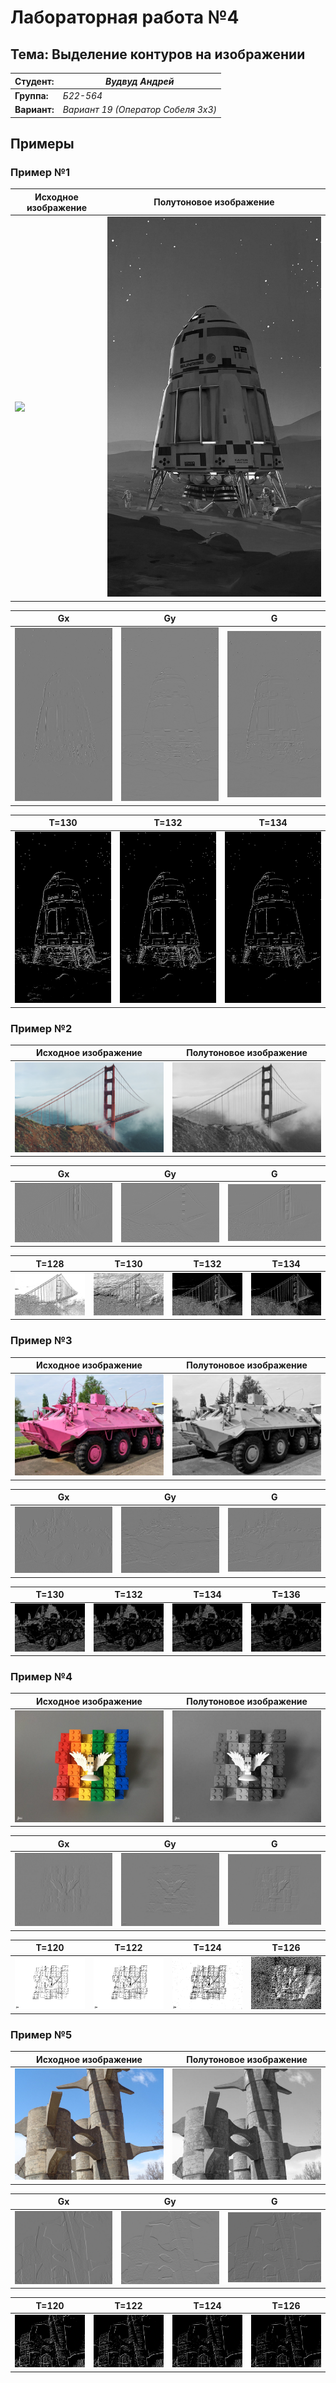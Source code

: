 # Лабораторная работа №4

## Тема: Выделение контуров на изображении

|**Студент:**|*Вудвуд Андрей*|
|------------|--------------|
|**Группа:** |*Б22-564*     |
|**Вариант:**|*Вариант 19 (Оператор Собеля 3x3)*|

## Примеры

### Пример №1

|**Исходное изображение**|**Полутоновое изображение**|
|------------------------|---------------------------|
|![](..original/rocket.jpg)|![](res/rocket/semitone_rocket.jpg)|

|**Gx**|**Gy**|**G**|
|------|------|-----|
|![](res/rocket/resx_rocket.jpg)|![](res/rocket/resy_rocket.jpg)|![](res/rocket/res_rocket.jpg)|

|**T=130**|**T=132**|**T=134**|
|---------|---------|---------|
|![](res/rocket/bin_t130_rocket.jpg)|![](res/rocket/bin_t132_rocket.jpg)|![](res/rocket/bin_t134_rocket.jpg)|

### Пример №2

|**Исходное изображение**|**Полутоновое изображение**|
|------------------------|---------------------------|
|![](../original/bridge.png)|![](res/bridge/semitone_bridge.png)|

|**Gx**|**Gy**|**G**|
|------|------|-----|
|![](res/bridge/resx_bridge.png)|![](res/bridge/resy_bridge.png)|![](res/bridge/res_bridge.png)|

|**T=128**|**T=130**|**T=132**|**T=134**|
|---------|---------|---------|---------|
|![](res/bridge/bin_t128_bridge.png)|![](res/bridge/bin_t130_bridge.png)|![](res/bridge/bin_t132_bridge.png)|![](res/bridge/bin_t134_bridge.png)|

### Пример №3

|**Исходное изображение**|**Полутоновое изображение**|
|------------------------|---------------------------|
|![](../original/btr.jpg)|![](res/btr/semitone_btr.jpg)|

|**Gx**|**Gy**|**G**|
|------|------|-----|
|![](res/btr/resx_btr.jpg)|![](res/btr/resy_btr.jpg)|![](res/btr/res_btr.jpg)|

|**T=130**|**T=132**|**T=134**|**T=136**|
|---------|---------|---------|---------|
|![](res/btr/bin_t130_btr.jpg)|![](res/btr/bin_t132_btr.jpg)|![](res/btr/bin_t134_btr.jpg)|![](res/btr/bin_t136_btr.jpg)|

### Пример №4

|**Исходное изображение**|**Полутоновое изображение**|
|------------------------|---------------------------|
|![](../original/lego.jpg)|![](res/lego/semitone_lego.jpg)|

|**Gx**|**Gy**|**G**|
|------|------|-----|
|![](res/lego/resx_lego.jpg)|![](res/lego/resy_lego.jpg)|![](res/lego/res_lego.jpg)|

|**T=120**|**T=122**|**T=124**|**T=126**|
|---------|---------|---------|---------|
|![](res/lego/bin_t120_lego.jpg)|![](res/lego/bin_t122_lego.jpg)|![](res/lego/bin_t124_lego.jpg)|![](res/lego/bin_t126_lego.jpg)|

### Пример №5

|**Исходное изображение**|**Полутоновое изображение**|
|------------------------|---------------------------|
|![](../original/castel.jpg)|![](res/castel/semitone_castel.jpg)|

|**Gx**|**Gy**|**G**|
|------|------|-----|
|![](res/castel/resx_castel.jpg)|![](res/castel/resy_castel.jpg)|![](res/castel/res_castel.jpg)|

|**T=120**|**T=122**|**T=124**|**T=126**|
|---------|---------|---------|---------|
|![](res/castel/bin_t120_castel.jpg)|![](res/castel/bin_t122_castel.jpg)|![](res/castel/bin_t124_castel.jpg)|![](res/castel/bin_t126_castel.jpg)|